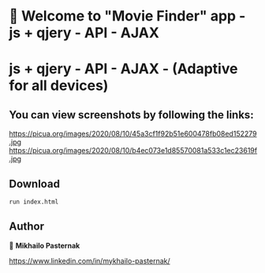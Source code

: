 # 👋 Welcome to "Movie Finder" app  - js + qjery - API - AJAX 

# js + qjery - API - AJAX - (Adaptive for all devices)


## You can view screenshots by following the links:
https://picua.org/images/2020/08/10/45a3cf1f92b51e600478fb08ed152279.jpg
https://picua.org/images/2020/08/10/b4ec073e1d85570081a533c1ec23619f.jpg

## Download 

```sh
run index.html
```


## Author

👤 **Mikhailo Pasternak**

https://www.linkedin.com/in/mykhailo-pasternak/

